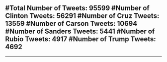 #Total Number of Tweets: 95599 
#Number of Clinton Tweets: 56291
#Number of Cruz Tweets: 13559
#Number of Carson Tweets: 10694
#Number of Sanders Tweets: 5441
#Number of Rubio Tweets: 4917
#Number of Trump Tweets: 4692
---
---
